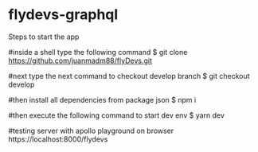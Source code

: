 # flydevs-graphql
Steps to start the app

#inside a shell type the following command
$ git clone https://github.com/juanmadm88/flyDevs.git

#next type the next command to checkout develop branch
$ git checkout develop

#then install all dependencies from package json
$ npm i

#then execute the following command to start dev env
$ yarn dev

#testing server with apollo playground on browser https://localhost:8000/flydevs

